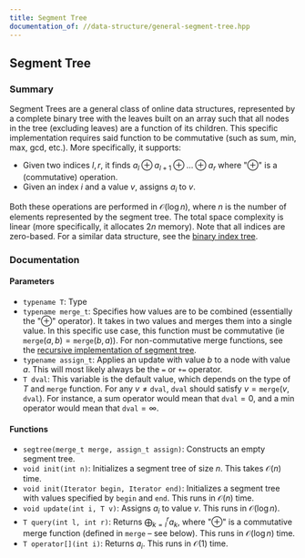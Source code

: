 ```yaml
---
title: Segment Tree
documentation_of: //data-structure/general-segment-tree.hpp
---
```


## Segment Tree

### Summary

Segment Trees are a general class of online data structures, represented by a complete binary tree with the leaves built on an array such that all nodes in the tree (excluding leaves) are a function of its children. This specific implementation requires said function to be commutative (such as sum, min, max, gcd, etc.). More specifically, it supports:
- Given two indices $l, r$, it finds $a_l \oplus a_{l + 1} \oplus \dots \oplus a_r$ where "$\oplus$" is a (commutative) operation.
- Given an index $i$ and a value $v$, assigns $a_i$ to $v$. 

Both these operations are performed in $\mathcal{O}(\log n)$, where $n$ is the number of elements represented by the segment tree. The total space complexity is linear (more specifically, it allocates $2n$ memory). Note that all indices are zero-based. For a similar data structure, see the [binary index tree](https://dutinmeow.github.io/library/data-structure/binary-index-tree.hpp). 

### Documentation

#### Parameters

- `typename T`: Type
- `typename merge_t`: Specifies how values are to be combined (essentially the "$\oplus$" operator). It takes in two values and merges them into a single value. In this specific use case, this function must be commutative (ie $\texttt{merge}(a, b) = \texttt{merge}(b, a)$). For non-commutative merge functions, see the [recursive implementation of segment tree](https://dutinmeow.github.io/library/data-structure/general-recursive-segment-tree.hpp). 
- `typename assign_t`: Applies an update with value $b$ to a node with value $a$. This will most likely always be the `=` or `+=` operator. 
- `T dval`: This variable is the default value, which depends on the type of $T$ and $\texttt{merge}$ function. For any $v \neq \texttt{dval}$, $\texttt{dval}$ should satisfy $v = \texttt{merge}(v, \texttt{dval})$. For instance, a sum operator would mean that $\texttt{dval} = 0$, and a min operator would mean that $\texttt{dval} = \infty$. 

#### Functions

- `segtree(merge_t merge, assign_t assign)`: Constructs an empty segment tree.
- `void init(int n)`: Initializes a segment tree of size $n$. This takes $\mathcal{O}(n)$ time.
- `void init(Iterator begin, Iterator end)`: Initializes a segment tree with values specified by $\texttt{begin}$ and $\texttt{end}$. This runs in $\mathcal{O}(n)$ time.
- `void update(int i, T v)`: Assigns $a_i$ to value $v$. This runs in $\mathcal{O}(\log n)$. 
- `T query(int l, int r)`: Returns $\bigoplus_{k = l}^r a_k$, where "$\oplus$" is a commutative merge function (defined in `merge` – see below). This runs in $\mathcal{O}(\log n)$ time.
- `T operator[](int i)`: Returns $a_i$. This runs in $\mathcal{O}(1)$ time.